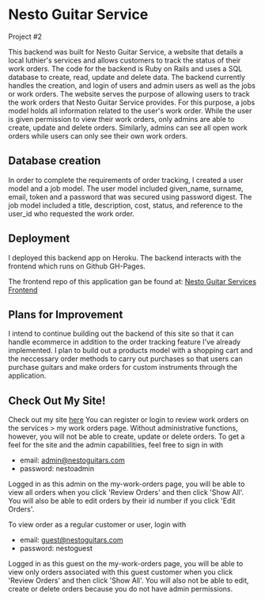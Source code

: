 # Nesto Guitar Service
Project #2

This backend was built for Nesto Guitar Service, a website that details a local luthier's services and allows customers to track the status of their work orders. The code for the backend is Ruby on Rails and uses a SQL database to create, read, update and delete data. The backend currently handles the creation, and login of users and admin users as well as the jobs or work orders. The website serves the purpose of allowing users to track the work orders that Nesto Guitar Service provides. For this purpose, a jobs model holds all information related to the user's work order. While the user is given permission to view their work orders, only admins are able to create, update and delete orders. Similarly, admins can see all open work orders while users can only see their own work orders.


## Database creation

In order to complete the requirements of order tracking, I created a user model and a job model. The user model included given_name, surname, email, token and a password that was secured using password digest. The job model included a title, description, cost, status, and reference to the user_id who requested the work order.


## Deployment

I deployed this backend app on Heroku. The backend interacts with the frontend which runs on Github GH-Pages.

The frontend repo of this application gan be found at: [Nesto Guitar Services Frontend](https://github.com/tiffboors29/project-2-frontend)



## Plans for Improvement

I intend to continue building out the backend of this site so that it can handle ecommerce in addition to the order tracking feature I've already implemented. I plan to build out a products model with a shopping cart and the neccessary order methods to carry out purchases so that users can purchase guitars and make orders for custom instruments through the application.


## Check Out My Site!

Check out my site [here](http://tiffanyboorsma.com/project-2-frontend/)
You can register or login to review work orders on the services > my work orders page. Without administrative functions, however, you will not be able to create, update or delete orders.
To get a feel for the site and the admin capabilities, feel free to sign in with
* email: admin@nestoguitars.com
* password: nestoadmin

Logged in as this admin on the my-work-orders page, you will be able to view all orders when you click 'Review Orders' and then click 'Show All'. You will also be able to edit orders by their id number if you click 'Edit Orders'.

To view order as a regular customer or user, login with
* email: guest@nestoguitars.com
* password: nestoguest

Logged in as this guest on the my-work-orders page, you will be able to view only orders associated with this guest customer when you click 'Review Orders' and then click 'Show All'. You will also not be able to edit, create or delete orders because you do not have admin permissions.

